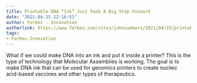 ```yaml
---
title: Printable DNA “Ink” Just Took A Big Step Forward
date: "2021-04-15 22:16:51"
author: Forbes - Innovation
authorlink: https://www.forbes.com/sites/johncumbers/2021/04/15/printable-dna-ink-just-took-a-big-step-forward/
tags:
- Forbes-Innovation
---
```

What if we could make DNA into an ink and put it inside a printer? This is the type of technology that Molecular Assemblies is working. The goal is to make DNA ink that can be used for genomics printers to create nucleic acid-based vaccines and other types of therapeutics.